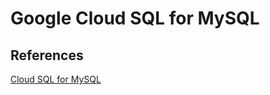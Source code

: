 # Google Cloud SQL for MySQL


## References
[Cloud SQL for MySQL](https://cloud.google.com/sql/docs/mysql/introduction)